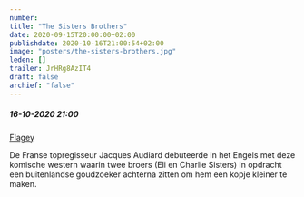 ```yaml
---
number: 
title: "The Sisters Brothers"
date: 2020-09-15T20:00:00+02:00
publishdate: 2020-10-16T21:00:54+02:00
image: "posters/the-sisters-brothers.jpg"
leden: []
trailer: JrHRg8AzIT4
draft: false
archief: "false"
---
```


##### 16-10-2020 21:00

[Flagey](https://www.flagey.be/nl/activity/7639-the-sisters-brothers-jacques-audiard)

De Franse topregisseur Jacques Audiard debuteerde in het Engels met deze komische
western waarin twee broers (Eli en Charlie Sisters) in opdracht een buitenlandse
goudzoeker achterna zitten om hem een kopje kleiner te maken.
<!--more-->
